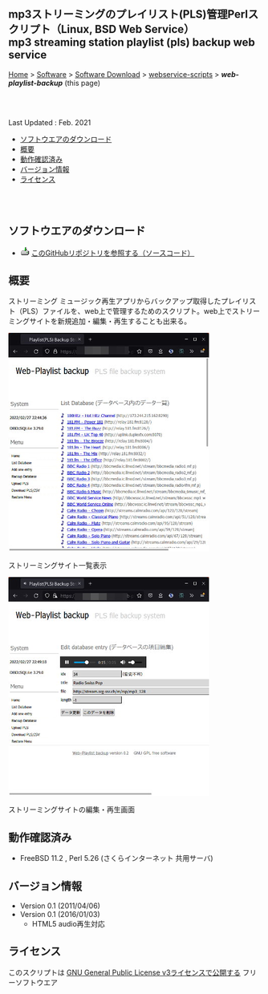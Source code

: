 ## mp3ストリーミングのプレイリスト(PLS)管理Perlスクリプト（Linux, BSD Web Service）<br />mp3 streaming station playlist (pls) backup web service<!-- omit in toc -->

[Home](https://oasis3855.github.io/webpage/) > [Software](https://oasis3855.github.io/webpage/software/index.html) > [Software Download](https://oasis3855.github.io/webpage/software/software-download.html) > [webservice-scripts](../) > ***web-playlist-backup*** (this page)

<br />
<br />

Last Updated : Feb. 2021

- [ソフトウエアのダウンロード](#ソフトウエアのダウンロード)
- [概要](#概要)
- [動作確認済み](#動作確認済み)
- [バージョン情報](#バージョン情報)
- [ライセンス](#ライセンス)

<br />
<br />

## ソフトウエアのダウンロード

- ![download icon](../readme_pics/soft-ico-download-darkmode.gif)   [このGitHubリポジトリを参照する（ソースコード）](../web-playlist-backup/) 

## 概要

ストリーミング ミュージック再生アプリからバックアップ取得したプレイリスト（PLS）ファイルを、web上で管理するためのスクリプト。web上でストリーミングサイトを新規追加・編集・再生することも出来る。

![ストリーミングサイト一覧表示](readme_pics/webplaylist-list.jpg)

ストリーミングサイト一覧表示

![ストリーミングサイトの編集・再生画面](readme_pics/webplaylist-station.jpg)

ストリーミングサイトの編集・再生画面

## 動作確認済み

- FreeBSD 11.2 , Perl 5.26  (さくらインターネット 共用サーバ)

## バージョン情報

- Version 0.1 (2011/04/06)
- Version 0.1 (2016/01/03)
  - HTML5 audio再生対応

## ライセンス

このスクリプトは [GNU General Public License v3ライセンスで公開する](https://gpl.mhatta.org/gpl.ja.html) フリーソフトウエア
